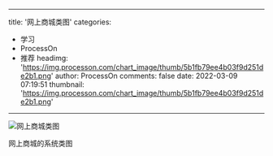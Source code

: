 
---
title: '网上商城类图'
categories: 
 - 学习
 - ProcessOn
 - 推荐
headimg: 'https://img.processon.com/chart_image/thumb/5b1fb79ee4b03f9d251de2b1.png'
author: ProcessOn
comments: false
date: 2022-03-09 07:19:51
thumbnail: 'https://img.processon.com/chart_image/thumb/5b1fb79ee4b03f9d251de2b1.png'
---

<div>   
<img class="thumb" alt="网上商城类图" src="https://img.processon.com/chart_image/thumb/5b1fb79ee4b03f9d251de2b1.png" referrerpolicy="no-referrer">
<p>网上商城的系统类图</p>  
</div>
            